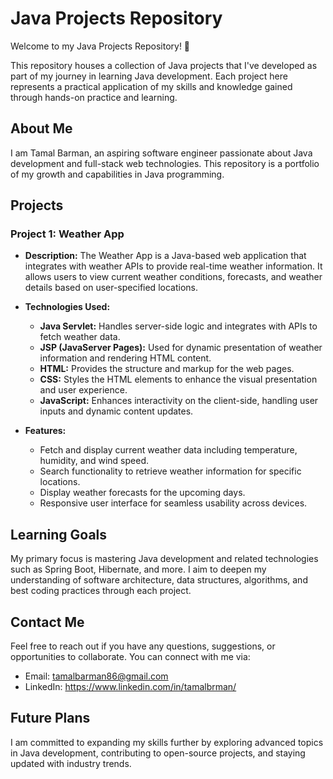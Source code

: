 # Java Projects Repository

Welcome to my Java Projects Repository! 🚀

This repository houses a collection of Java projects that I've developed as part of my journey in learning Java development. Each project here represents a practical application of my skills and knowledge gained through hands-on practice and learning.

## About Me

I am Tamal Barman, an aspiring software engineer passionate about Java development and full-stack web technologies. This repository is a portfolio of my growth and capabilities in Java programming.

## Projects

### Project 1: Weather App

- **Description:** The Weather App is a Java-based web application that integrates with weather APIs to provide real-time weather information. It allows users to view current weather conditions, forecasts, and weather details based on user-specified locations.

- **Technologies Used:**
  - **Java Servlet:** Handles server-side logic and integrates with APIs to fetch weather data.
  - **JSP (JavaServer Pages):** Used for dynamic presentation of weather information and rendering HTML content.
  - **HTML:** Provides the structure and markup for the web pages.
  - **CSS:** Styles the HTML elements to enhance the visual presentation and user experience.
  - **JavaScript:** Enhances interactivity on the client-side, handling user inputs and dynamic content updates.
  
- **Features:**
  - Fetch and display current weather data including temperature, humidity, and wind speed.
  - Search functionality to retrieve weather information for specific locations.
  - Display weather forecasts for the upcoming days.
  - Responsive user interface for seamless usability across devices.

## Learning Goals

My primary focus is mastering Java development and related technologies such as Spring Boot, Hibernate, and more. I aim to deepen my understanding of software architecture, data structures, algorithms, and best coding practices through each project.

## Contact Me

Feel free to reach out if you have any questions, suggestions, or opportunities to collaborate. You can connect with me via:

- Email: tamalbarman86@gmail.com
- LinkedIn: https://www.linkedin.com/in/tamalbrman/

## Future Plans

I am committed to expanding my skills further by exploring advanced topics in Java development, contributing to open-source projects, and staying updated with industry trends.
